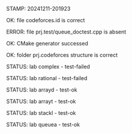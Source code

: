 STAMP: 20241211-201923
OK: file codeforces.id is correct
ERROR: file prj.test/queue_doctest.cpp is absent
OK: CMake generator successed
OK: folder prj.codeforces structure is correct
STATUS: lab complex - test-failed
STATUS: lab rational - test-failed
STATUS: lab arrayd - test-ok
STATUS: lab arrayt - test-ok
STATUS: lab stackl - test-ok
STATUS: lab queuea - test-ok
